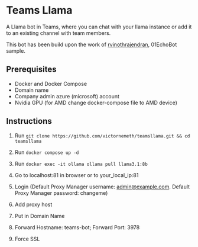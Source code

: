# Teams Llama

A Llama bot in Teams, where you can chat with your llama instance or add it to an existing channel with team members.

This bot has been build upon the work of [rvinothrajendran](https://github.com/rvinothrajendran/PythonBotTeamAppDevelopment), 01EchoBot sample.

## Prerequisites

- Docker and Docker Compose
- Domain name
- Company admin azure (microsoft) account
- Nvidia GPU (for AMD change docker-compose file to AMD device)

## Instructions

1. Run `git clone https://github.com/victornemeth/teamsllama.git && cd teamsllama`
3. Run `docker compose up -d`
4. Run `docker exec -it ollama ollama pull llama3.1:8b`

4. Go to localhost:81 in browser or to your_local_ip:81
5. Login (Default Proxy Manager username: admin@example.com. Default Proxy Manager password: changeme)
6. Add proxy host
7. Put in Domain Name
8. Forward Hostname: teams-bot; Forward Port: 3978
9. Force SSL
